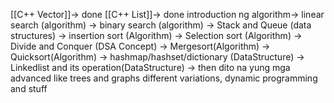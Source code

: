 [[C++ Vector]]-> done
[[C++ List]]-> done
introduction ng algorithm->
linear search (algorithm) -> 
binary search (algorithm) -> 
Stack and Queue (data structures) -> 
insertion sort (Algorithm) -> 
Selection sort (Algorithm) -> 
Divide and Conquer (DSA Concept) -> 
Mergesort(Algorithm) -> 
Quicksort(Algorithm) -> 
hashmap/hashset/dictionary (DataStructure) ->
Linkedlist and its operation(DataStructure) -> 
then dito na yung mga advanced like trees and graphs different variations, dynamic programming and stuff